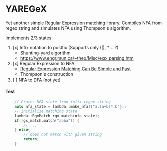 # YAREGeX
Yet another simple Regular Expression matching library. 
Compiles NFA from regex string and simulates NFA using Thompson's algorithm. 

Implements 2/3 states: 
1. [x] Infix notation to postfix (Supports only (|), * + ?)
    - Shunting-yard algorithm
    - https://www.engr.mun.ca/~theo/Misc/exp_parsing.htm
2. [x] Regular Expression to NFA
    - [Regular Expression Matching Can Be Simple and Fast](https://swtch.com/~rsc/regexp/regexp1.html)
    - Thompson's construction 
3. [ ] NFA to DFA (not yet)

#### Test
```cpp
    // Crates NFA state from infix regex string
    auto nfa_state = lambda::make_nfa({"a.(a+b)*.b"});
    // Initialize matching state 
    lambda::RgxMatch rgx_match(nfa_state);
    if(rgx_match.match("abba")) {
        // ...
    } else{
        // does not match with given string
        return;
    }
```
